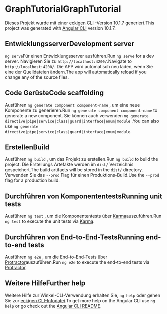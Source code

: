 # <a name="graphtutorial"></a><span data-ttu-id="e419d-101">GraphTutorial</span><span class="sxs-lookup"><span data-stu-id="e419d-101">GraphTutorial</span></span>

<span data-ttu-id="e419d-102">Dieses Projekt wurde mit einer [eckigen CLI](https://github.com/angular/angular-cli) -Version 10.1.7 generiert.</span><span class="sxs-lookup"><span data-stu-id="e419d-102">This project was generated with [Angular CLI](https://github.com/angular/angular-cli) version 10.1.7.</span></span>

## <a name="development-server"></a><span data-ttu-id="e419d-103">Entwicklungsserver</span><span class="sxs-lookup"><span data-stu-id="e419d-103">Development server</span></span>

<span data-ttu-id="e419d-104">`ng serve`Für einen Entwicklungsserver ausführen.</span><span class="sxs-lookup"><span data-stu-id="e419d-104">Run `ng serve` for a dev server.</span></span> <span data-ttu-id="e419d-105">Navigieren Sie zu `http://localhost:4200/`.</span><span class="sxs-lookup"><span data-stu-id="e419d-105">Navigate to `http://localhost:4200/`.</span></span> <span data-ttu-id="e419d-106">Die APP wird automatisch neu laden, wenn Sie eine der Quelldateien ändern.</span><span class="sxs-lookup"><span data-stu-id="e419d-106">The app will automatically reload if you change any of the source files.</span></span>

## <a name="code-scaffolding"></a><span data-ttu-id="e419d-107">Code Gerüste</span><span class="sxs-lookup"><span data-stu-id="e419d-107">Code scaffolding</span></span>

<span data-ttu-id="e419d-108">Ausführen `ng generate component component-name` , um eine neue Komponente zu generieren.</span><span class="sxs-lookup"><span data-stu-id="e419d-108">Run `ng generate component component-name` to generate a new component.</span></span> <span data-ttu-id="e419d-109">Sie können auch verwenden `ng generate directive|pipe|service|class|guard|interface|enum|module` .</span><span class="sxs-lookup"><span data-stu-id="e419d-109">You can also use `ng generate directive|pipe|service|class|guard|interface|enum|module`.</span></span>

## <a name="build"></a><span data-ttu-id="e419d-110">Erstellen</span><span class="sxs-lookup"><span data-stu-id="e419d-110">Build</span></span>

<span data-ttu-id="e419d-111">Ausführen `ng build` , um das Projekt zu erstellen.</span><span class="sxs-lookup"><span data-stu-id="e419d-111">Run `ng build` to build the project.</span></span> <span data-ttu-id="e419d-112">Die Erstellungs Artefakte werden im `dist/` Verzeichnis gespeichert.</span><span class="sxs-lookup"><span data-stu-id="e419d-112">The build artifacts will be stored in the `dist/` directory.</span></span> <span data-ttu-id="e419d-113">Verwenden Sie das `--prod` Flag für einen Produktions-Build.</span><span class="sxs-lookup"><span data-stu-id="e419d-113">Use the `--prod` flag for a production build.</span></span>

## <a name="running-unit-tests"></a><span data-ttu-id="e419d-114">Durchführen von Komponententests</span><span class="sxs-lookup"><span data-stu-id="e419d-114">Running unit tests</span></span>

<span data-ttu-id="e419d-115">Ausführen `ng test` , um die Komponententests über [Karma](https://karma-runner.github.io)auszuführen.</span><span class="sxs-lookup"><span data-stu-id="e419d-115">Run `ng test` to execute the unit tests via [Karma](https://karma-runner.github.io).</span></span>

## <a name="running-end-to-end-tests"></a><span data-ttu-id="e419d-116">Durchführen von End-to-End-Tests</span><span class="sxs-lookup"><span data-stu-id="e419d-116">Running end-to-end tests</span></span>

<span data-ttu-id="e419d-117">Ausführen `ng e2e` , um die End-to-End-Tests über [Protractor](http://www.protractortest.org/)auszuführen.</span><span class="sxs-lookup"><span data-stu-id="e419d-117">Run `ng e2e` to execute the end-to-end tests via [Protractor](http://www.protractortest.org/).</span></span>

## <a name="further-help"></a><span data-ttu-id="e419d-118">Weitere Hilfe</span><span class="sxs-lookup"><span data-stu-id="e419d-118">Further help</span></span>

<span data-ttu-id="e419d-119">Weitere Hilfe zur Winkel-CLI-Verwendung erhalten Sie, `ng help` oder gehen Sie zur [eckigen CLI-Infodatei](https://github.com/angular/angular-cli/blob/master/README.md).</span><span class="sxs-lookup"><span data-stu-id="e419d-119">To get more help on the Angular CLI use `ng help` or go check out the [Angular CLI README](https://github.com/angular/angular-cli/blob/master/README.md).</span></span>
